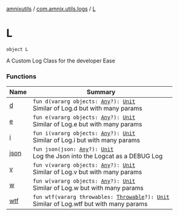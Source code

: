 [amnixutils](../../index.md) / [com.amnix.utils.logs](../index.md) / [L](./index.md)

# L

`object L`

A Custom Log Class for the developer Ease

### Functions

| Name | Summary |
|---|---|
| [d](d.md) | `fun d(vararg objects: `[`Any`](https://kotlinlang.org/api/latest/jvm/stdlib/kotlin/-any/index.html)`?): `[`Unit`](https://kotlinlang.org/api/latest/jvm/stdlib/kotlin/-unit/index.html)<br>Similar of Log.d but with many params |
| [e](e.md) | `fun e(vararg objects: `[`Any`](https://kotlinlang.org/api/latest/jvm/stdlib/kotlin/-any/index.html)`?): `[`Unit`](https://kotlinlang.org/api/latest/jvm/stdlib/kotlin/-unit/index.html)<br>Similar of Log.e but with many params |
| [i](i.md) | `fun i(vararg objects: `[`Any`](https://kotlinlang.org/api/latest/jvm/stdlib/kotlin/-any/index.html)`?): `[`Unit`](https://kotlinlang.org/api/latest/jvm/stdlib/kotlin/-unit/index.html)<br>Similar of Log.i but with many params |
| [json](json.md) | `fun json(json: `[`Any`](https://kotlinlang.org/api/latest/jvm/stdlib/kotlin/-any/index.html)`?): `[`Unit`](https://kotlinlang.org/api/latest/jvm/stdlib/kotlin/-unit/index.html)<br>Log the Json into the Logcat as a DEBUG Log |
| [v](v.md) | `fun v(vararg objects: `[`Any`](https://kotlinlang.org/api/latest/jvm/stdlib/kotlin/-any/index.html)`?): `[`Unit`](https://kotlinlang.org/api/latest/jvm/stdlib/kotlin/-unit/index.html)<br>Similar of Log.v but with many params |
| [w](w.md) | `fun w(vararg objects: `[`Any`](https://kotlinlang.org/api/latest/jvm/stdlib/kotlin/-any/index.html)`?): `[`Unit`](https://kotlinlang.org/api/latest/jvm/stdlib/kotlin/-unit/index.html)<br>Similar of Log.w but with many params |
| [wtf](wtf.md) | `fun wtf(vararg throwables: `[`Throwable`](https://kotlinlang.org/api/latest/jvm/stdlib/kotlin/-throwable/index.html)`?): `[`Unit`](https://kotlinlang.org/api/latest/jvm/stdlib/kotlin/-unit/index.html)<br>Similar of Log.wtf but with many params |
